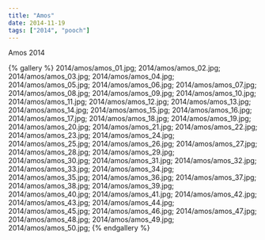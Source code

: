 ```yaml
---
title: "Amos"
date: 2014-11-19 
tags: ["2014", "pooch"]
---
```


Amos 2014


{% gallery %}
2014/amos/amos_01.jpg;
2014/amos/amos_02.jpg;
2014/amos/amos_03.jpg;
2014/amos/amos_04.jpg;
2014/amos/amos_05.jpg;
2014/amos/amos_06.jpg;
2014/amos/amos_07.jpg;
2014/amos/amos_08.jpg;
2014/amos/amos_09.jpg;
2014/amos/amos_10.jpg;
2014/amos/amos_11.jpg;
2014/amos/amos_12.jpg;
2014/amos/amos_13.jpg;
2014/amos/amos_14.jpg;
2014/amos/amos_15.jpg;
2014/amos/amos_16.jpg;
2014/amos/amos_17.jpg;
2014/amos/amos_18.jpg;
2014/amos/amos_19.jpg;
2014/amos/amos_20.jpg;
2014/amos/amos_21.jpg;
2014/amos/amos_22.jpg;
2014/amos/amos_23.jpg;
2014/amos/amos_24.jpg;
2014/amos/amos_25.jpg;
2014/amos/amos_26.jpg;
2014/amos/amos_27.jpg;
2014/amos/amos_28.jpg;
2014/amos/amos_29.jpg;
2014/amos/amos_30.jpg;
2014/amos/amos_31.jpg;
2014/amos/amos_32.jpg;
2014/amos/amos_33.jpg;
2014/amos/amos_34.jpg;
2014/amos/amos_35.jpg;
2014/amos/amos_36.jpg;
2014/amos/amos_37.jpg;
2014/amos/amos_38.jpg;
2014/amos/amos_39.jpg;
2014/amos/amos_40.jpg;
2014/amos/amos_41.jpg;
2014/amos/amos_42.jpg;
2014/amos/amos_43.jpg;
2014/amos/amos_44.jpg;
2014/amos/amos_45.jpg;
2014/amos/amos_46.jpg;
2014/amos/amos_47.jpg;
2014/amos/amos_48.jpg;
2014/amos/amos_49.jpg;
2014/amos/amos_50.jpg;
{% endgallery %}
